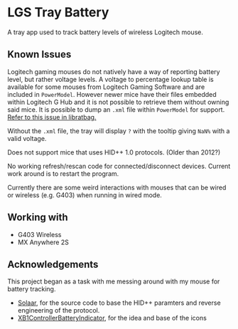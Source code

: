 # LGS Tray Battery
A tray app used to track battery levels of wireless Logitech mouse.

## Known Issues
Logitech gaming mouses do not natively have a way of reporting battery level, but rather voltage levels. A voltage to percentage lookup table is available for some mouses from Logitech Gaming Software and are included in `PowerModel`. However newer mice have their files embedded within Logitech G Hub and it is not possible to retrieve them without owning said mice. It is possible to dump an `.xml` file within `PowerModel` for support. [Refer to this issue in libratbag.](https://github.com/libratbag/piper/issues/222#issuecomment-487557251)

Without the `.xml` file, the tray will display `?` with the tooltip giving `NaN%` with a valid voltage.

Does not support mice that uses HID++ 1.0 protocols. (Older than 2012?)

No working refresh/rescan code for connected/disconnect devices. Current work around is to restart the program.

Currently there are some weird interactions with mouses that can be wired or wireless (e.g. G403) when running in wired mode.

## Working with
- G403 Wireless
- MX Anywhere 2S

## Acknowledgements
This project began as a task with me messing around with my mouse for battery tracking.

- [Solaar](https://github.com/pwr-Solaar/Solaar), for the source code to base the HID++ paramters and reverse engineering of the protocol.
- [XB1ControllerBatteryIndicator](https://github.com/NiyaShy/XB1ControllerBatteryIndicator), for the idea and base of the icons